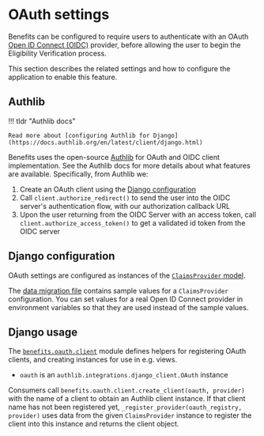 # OAuth settings

Benefits can be configured to require users to authenticate with an OAuth [Open ID Connect (OIDC)](https://openid.net/connect/)
provider, before allowing the user to begin the Eligibility Verification process.

This section describes the related settings and how to configure the application to enable this feature.

## Authlib

!!! tldr "Authlib docs"

    Read more about [configuring Authlib for Django](https://docs.authlib.org/en/latest/client/django.html)

Benefits uses the open-source [Authlib](https://authlib.org/) for OAuth and OIDC client implementation. See the Authlib docs
for more details about what features are available. Specifically, from Authlib we:

1. Create an OAuth client using the [Django configuration](#django-configuration)
1. Call `client.authorize_redirect()` to send the user into the OIDC server's authentication flow, with our authorization
   callback URL
1. Upon the user returning from the OIDC Server with an access token, call `client.authorize_access_token()` to get a validated
   id token from the OIDC server

## Django configuration

OAuth settings are configured as instances of the [`ClaimsProvider` model](../development/models-migrations.md).

The [data migration file](./data.md) contains sample values for a `ClaimsProvider` configuration. You can set values for a real Open ID Connect provider in environment variables so that they are used instead of the sample values.

## Django usage

The [`benefits.oauth.client`][oauth-client] module defines helpers for registering OAuth clients, and creating instances for
use in e.g. views.

- `oauth` is an `authlib.integrations.django_client.OAuth` instance

Consumers call `benefits.oauth.client.create_client(oauth, provider)` with the name of a client to obtain an Authlib client
instance. If that client name has not been registered yet, `_register_provider(oauth_registry, provider)` uses data from the given `ClaimsProvider` instance to register the client into this instance and returns the client object.

[oauth-client]: https://github.com/cal-itp/benefits/blob/main/benefits/oauth/client.py
